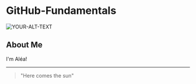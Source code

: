 # GitHub-Fundamentals
<picture>
 <source media="(prefers-color-scheme: dark)" srcset="[YOUR-DARKMODE-IMAGE](https://www.pngfind.com/mpng/miTiow_kmill-sunshine-png-pinterest-clip-art-and-/)">
 <source media="(prefers-color-scheme: light)" srcset="[YOUR-LIGHTMODE-IMAGE](https://www.pngfind.com/mpng/miTiow_kmill-sunshine-png-pinterest-clip-art-and-/)">
 <img alt="YOUR-ALT-TEXT" src="[Happy Sun Face](https://www.pngfind.com/mpng/miTiow_kmill-sunshine-png-pinterest-clip-art-and-/)">
</picture>

## About Me 
I'm Aléa!


---
> "Here comes the sun"
